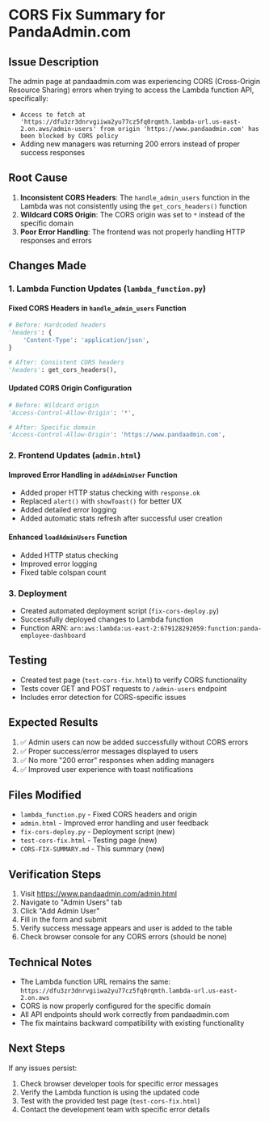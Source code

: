 # CORS Fix Summary for PandaAdmin.com

## Issue Description
The admin page at pandaadmin.com was experiencing CORS (Cross-Origin Resource Sharing) errors when trying to access the Lambda function API, specifically:
- `Access to fetch at 'https://dfu3zr3dnrvgiiwa2yu77cz5fq0rqmth.lambda-url.us-east-2.on.aws/admin-users' from origin 'https://www.pandaadmin.com' has been blocked by CORS policy`
- Adding new managers was returning 200 errors instead of proper success responses

## Root Cause
1. **Inconsistent CORS Headers**: The `handle_admin_users` function in the Lambda was not consistently using the `get_cors_headers()` function
2. **Wildcard CORS Origin**: The CORS origin was set to `*` instead of the specific domain
3. **Poor Error Handling**: The frontend was not properly handling HTTP responses and errors

## Changes Made

### 1. Lambda Function Updates (`lambda_function.py`)

#### Fixed CORS Headers in `handle_admin_users` Function
```python
# Before: Hardcoded headers
'headers': {
    'Content-Type': 'application/json',
}

# After: Consistent CORS headers
'headers': get_cors_headers(),
```

#### Updated CORS Origin Configuration
```python
# Before: Wildcard origin
'Access-Control-Allow-Origin': '*',

# After: Specific domain
'Access-Control-Allow-Origin': 'https://www.pandaadmin.com',
```

### 2. Frontend Updates (`admin.html`)

#### Improved Error Handling in `addAdminUser` Function
- Added proper HTTP status checking with `response.ok`
- Replaced `alert()` with `showToast()` for better UX
- Added detailed error logging
- Added automatic stats refresh after successful user creation

#### Enhanced `loadAdminUsers` Function
- Added HTTP status checking
- Improved error logging
- Fixed table colspan count

### 3. Deployment
- Created automated deployment script (`fix-cors-deploy.py`)
- Successfully deployed changes to Lambda function
- Function ARN: `arn:aws:lambda:us-east-2:679128292059:function:panda-employee-dashboard`

## Testing
- Created test page (`test-cors-fix.html`) to verify CORS functionality
- Tests cover GET and POST requests to `/admin-users` endpoint
- Includes error detection for CORS-specific issues

## Expected Results
1. ✅ Admin users can now be added successfully without CORS errors
2. ✅ Proper success/error messages displayed to users
3. ✅ No more "200 error" responses when adding managers
4. ✅ Improved user experience with toast notifications

## Files Modified
- `lambda_function.py` - Fixed CORS headers and origin
- `admin.html` - Improved error handling and user feedback
- `fix-cors-deploy.py` - Deployment script (new)
- `test-cors-fix.html` - Testing page (new)
- `CORS-FIX-SUMMARY.md` - This summary (new)

## Verification Steps
1. Visit https://www.pandaadmin.com/admin.html
2. Navigate to "Admin Users" tab
3. Click "Add Admin User"
4. Fill in the form and submit
5. Verify success message appears and user is added to the table
6. Check browser console for any CORS errors (should be none)

## Technical Notes
- The Lambda function URL remains the same: `https://dfu3zr3dnrvgiiwa2yu77cz5fq0rqmth.lambda-url.us-east-2.on.aws`
- CORS is now properly configured for the specific domain
- All API endpoints should work correctly from pandaadmin.com
- The fix maintains backward compatibility with existing functionality

## Next Steps
If any issues persist:
1. Check browser developer tools for specific error messages
2. Verify the Lambda function is using the updated code
3. Test with the provided test page (`test-cors-fix.html`)
4. Contact the development team with specific error details